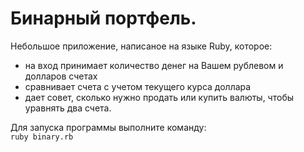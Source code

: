 # Бинарный портфель.

Небольшое приложение, написаное на языке Ruby, которое:
- на вход принимает количество денег на Вашем рублевом и долларов счетах
- сравнивает счета с учетом текущего курса доллара
- дает совет, сколько нужно продать или купить валюты, чтобы уравнять два счета.

Для запуска программы выполните команду:   
`ruby binary.rb`
